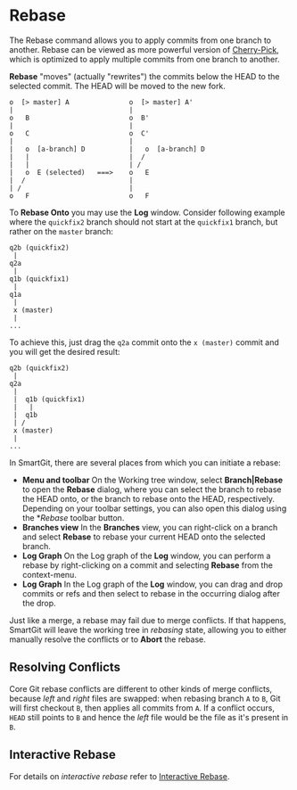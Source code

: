 # Rebase

The Rebase command allows you to apply commits from one branch to another. Rebase can be viewed as more powerful version of [Cherry-Pick](Cherry-Pick.md), which is optimized to apply multiple commits from one branch to another.

**Rebase** "moves" (actually "rewrites") the commits below the HEAD to the selected commit. The HEAD will be moved to the new fork.

``` text
o  [> master] A               o  [> master] A'
|                             |
o   B                         o  B'
|                             |
o   C                         o  C'
|                             |
|   o  [a-branch] D           |   o  [a-branch] D
|   |                         |  /
|   |                         | /
|   o  E (selected)   ===>    o   E
|  /                          |
| /                           |
o   F                         o   F
```

To **Rebase Onto** you may use the **Log** window. Consider following example where the `quickfix2` branch should not start at the `quickfix1` branch, but rather on the `master` branch:

``` text
q2b (quickfix2)
 |
q2a
 |
q1b (quickfix1)
 |
q1a
 |
 x (master)
 |
...
```

To achieve this, just drag the `q2a` commit onto the `x (master)` commit and you will get the desired result:

``` text
q2b (quickfix2)
 |
q2a
 |
 |  q1b (quickfix1)
 |   |
 |  q1b
 | /
 x (master)
 |
...
```

In SmartGit, there are several places from which you can initiate a rebase:

- **Menu and toolbar** On the Working tree window, select **Branch\|Rebase** to open the **Rebase** dialog, where you can select the branch to rebase the HEAD onto, or the branch to rebase onto the HEAD, respectively. Depending on your toolbar settings, you can also open this dialog using the **Rebase* toolbar button.
- **Branches view** In the **Branches** view, you can right-click on a branch and select **Rebase** to rebase your current HEAD onto the selected branch.
- **Log Graph** On the Log graph of the **Log** window, you can perform a rebase by right-clicking on a commit and selecting **Rebase** from the context-menu.
- **Log Graph** In the Log graph of the **Log** window, you can drag and drop commits or refs and then select to rebase in the occurring dialog after the drop.

Just like a merge, a rebase may fail due to merge conflicts. If that happens, SmartGit will leave the working tree in *rebasing* state, allowing you to either manually resolve the conflicts or to **Abort** the rebase.

## Resolving Conflicts

Core Git rebase conflicts are different to other kinds of merge conflicts, because *left* and *right* files are swapped: when rebasing branch `A` to `B`, Git will first checkout `B`, then applies all commits from `A`. If a conflict occurs, `HEAD` still points to `B` and hence the *left* file would be the file as it's present in `B`.

## Interactive Rebase

For details on *interactive rebase* refer to [Interactive Rebase](Rebase-Interactive.md).

